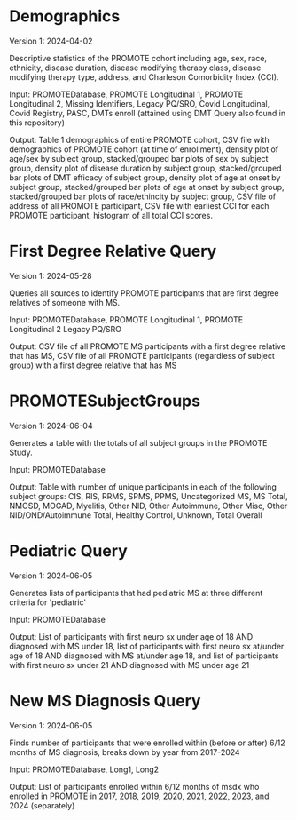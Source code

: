 # Demographics

Version 1: 2024-04-02

Descriptive statistics of the PROMOTE cohort including age, sex, race, ethnicity, disease duration, disease modifying therapy class, disease modifying therapy type, address, and Charleson Comorbidity Index (CCI).

Input: PROMOTEDatabase, PROMOTE Longitudinal 1, PROMOTE Longitudinal 2, Missing Identifiers, Legacy PQ/SRO, Covid Longitudinal, Covid Registry, PASC, DMTs enroll (attained using DMT Query also found in this repository)

Output: Table 1 demographics of entire PROMOTE cohort, CSV file with demographics of PROMOTE cohort (at time of enrollment), density plot of age/sex by subject group, stacked/grouped bar plots of sex by subject group, density plot of disease duration by subject group, stacked/grouped bar plots of DMT efficacy of subject group, density plot of age at onset by subject group, stacked/grouped bar plots of age at onset by subject group, stacked/grouped bar plots of race/ethincity by subject group, CSV file of address of all PROMOTE participant, CSV file with earliest CCI for each PROMOTE participant, histogram of all total CCI scores.

# First Degree Relative Query

Version 1: 2024-05-28

Queries all sources to identify PROMOTE participants that are first degree relatives of someone with MS.

Input: PROMOTEDatabase, PROMOTE Longitudinal 1, PROMOTE Longitudinal 2 Legacy PQ/SRO

Output: CSV file of all PROMOTE MS participants with a first degree relative that has MS, CSV file of all PROMOTE participants (regardless of subject group) with a first degree relative that has MS

# PROMOTESubjectGroups

Version 1: 2024-06-04

Generates a table with the totals of all subject groups in the PROMOTE Study.

Input: PROMOTEDatabase

Output: Table with number of unique participants in each of the following subject groups: CIS, RIS, RRMS, SPMS, PPMS, Uncategorized MS, MS Total, NMOSD, MOGAD, Myelitis, Other NID, Other Autoimmune, Other Misc, Other NID/OND/Autoimmune Total, Healthy Control, Unknown, Total Overall

# Pediatric Query

Version 1: 2024-06-05

Generates lists of participants that had pediatric MS at three different criteria for 'pediatric'

Input: PROMOTEDatabase

Output: List of participants with first neuro sx under age of 18 AND diagnosed with MS under 18, list of participants with first neuro sx at/under age of 18 AND diagnosed with MS at/under age 18, and list of participants with first neuro sx under 21 AND diagnosed with MS under age 21

# New MS Diagnosis Query

Version 1: 2024-06-05

Finds number of participants that were enrolled within (before or after) 6/12 months of MS diagnosis, breaks down by year from 2017-2024

Input: PROMOTEDatabase, Long1, Long2

Output: List of participants enrolled within 6/12 months of msdx who enrolled in PROMOTE in 2017, 2018, 2019, 2020, 2021, 2022, 2023, and 2024 (separately)
